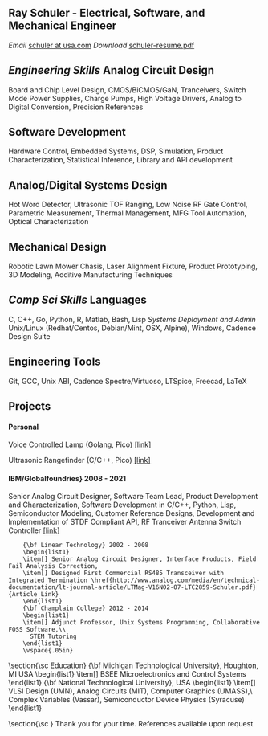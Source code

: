 Ray Schuler - Electrical, Software, and Mechanical Engineer
-----------------------------------------------------------
_Email_ <a href="mailto:schuler@usa.com">schuler at usa.com</a>
_Download_ <a href="https://github.com/schuler-robotics/resume/blob/master/images/schuler-resume.pdf">schuler-resume.pdf</a>

_Engineering Skills_
Analog Circuit Design
---------------------
Board and Chip Level Design, CMOS/BiCMOS/GaN, Tranceivers, Switch Mode Power Supplies, Charge Pumps, High Voltage Drivers, Analog to Digital Conversion, Precision References

Software Development
--------------------
Hardware Control, Embedded Systems, DSP, Simulation, Product Characterization, Statistical Inference, Library and API development

Analog/Digital Systems Design
-----------------------------
Hot Word Detector, Ultrasonic TOF Ranging, Low Noise RF Gate Control, Parametric Measurement, Thermal Management, MFG Tool Automation, Optical Characterization

Mechanical Design
-----------------
Robotic Lawn Mower Chasis, Laser Alignment Fixture, Product Prototyping, 3D Modeling, Additive Manufacturing Techniques

_Comp Sci Skills_
Languages
---------
C, C++, Go, Python, R, Matlab, Bash, Lisp
_Systems Deployment and Admin_
Unix/Linux (Redhat/Centos, Debian/Mint, OSX, Alpine), Windows, Cadence Design Suite

Engineering Tools
-----------------
Git, GCC, Unix ABI, Cadence Spectre/Virtuoso, LTSpice, Freecad, LaTeX

Projects
--------
#### Personal
Voice Controlled Lamp (Golang, Pico) <a href="https://github.com/schuler-robotics/detectword_pico"> [link]</a>

Ultrasonic Rangefinder (C/C++, Pico) <a href="https://github.com/schuler-robotics/ultrasonic-rangefinder"> [link]</a>

#### IBM/Globalfoundries} 2008 - 2021
Senior Analog Circuit Designer, Software Team Lead, Product Development and Characterization, Software Development in C/C++, Python, Lisp, Semiconductor Modeling, Customer Reference Designs, Development and Implementation of STDF Compliant API, RF Tranceiver Antenna Switch Controller <a href="https://bitbucket.org/rschule2/design/raw/c44039840733abbd1a6b9e8285fb5a20806f0543/scp-application-note-20160915a-public.pdf">[link]</a>

        {\bf Linear Technology} 2002 - 2008
        \begin{list1}
        \item[] Senior Analog Circuit Designer, Interface Products, Field Fail Analysis Correction,
        \item[] Designed First Commercial RS485 Transceiver with Integrated Termination \href{http://www.analog.com/media/en/technical-documentation/lt-journal-article/LTMag-V16N02-07-LTC2859-Schuler.pdf}{Article Link}
        \end{list1}
        {\bf Champlain College} 2012 - 2014
        \begin{list1}
        \item[] Adjunct Professor, Unix Systems Programming, Collaborative FOSS Software,\\
          STEM Tutoring
        \end{list1}        
        \vspace{.05in}
        
\section{\sc Education}
        {\bf Michigan Technological University}, Houghton, MI USA
        \begin{list1}
        \item[] BSEE Microelectronics and Control Systems
        \end{list1}
        {\bf National Technological University}, USA
        \begin{list1}
        \item[] VLSI Design (UMN), Analog Circuits (MIT), Computer Graphics (UMASS),\\ Complex Variables (Vassar), Semiconductor Device Physics (Syracuse)
        \end{list1}

\section{\sc }
        Thank you for your time. References available upon request



